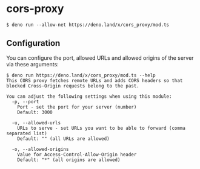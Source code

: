 # cors-proxy

```console
$ deno run --allow-net https://deno.land/x/cors_proxy/mod.ts
```

## Configuration

You can configure the port, allowed URLs and allowed origins of the server via these arguments:

```console
$ deno run https://deno.land/x/cors_proxy/mod.ts --help
This CORS proxy fetches remote URLs and adds CORS headers so that blocked Cross-Origin requests belong to the past.

You can adjust the following settings when using this module:
  -p, --port
    Port - set the port for your server (number)
    Default: 3000

  -u, --allowed-urls
    URLs to serve - set URLs you want to be able to forward (comma separated list)
    Default: "" (all URLs are allowed)

  -o, --allowed-origins
    Value for Access-Control-Allow-Origin header
    Default: "*" (all origins are allowed)
```
